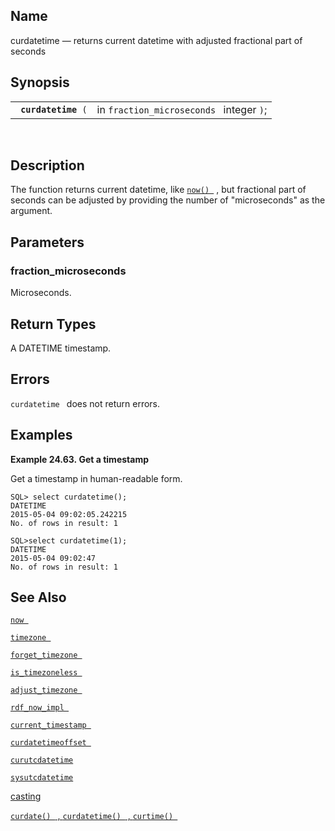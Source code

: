 <div id="fn_curdatetime" class="refentry">

<div class="titlepage">

</div>

<div class="refnamediv">

## Name

curdatetime — returns current datetime with adjusted fractional part of
seconds

</div>

<div class="refsynopsisdiv">

## Synopsis

<div id="fsyn_curdatetime_01" class="funcsynopsis">

|                          |                                          |
|--------------------------|------------------------------------------|
| ` `**`curdatetime`**` (` | in `fraction_microseconds ` integer `)`; |

<div class="funcprototype-spacer">

 

</div>

</div>

</div>

<div id="desc_curdatetime" class="refsect1">

## Description

The function returns current datetime, like
<a href="fn_now.html" class="link" title="now"><code
class="function">now() </code></a> , but fractional part of seconds can
be adjusted by providing the number of "microseconds" as the argument.

</div>

<div id="params_curdatetime" class="refsect1">

## Parameters

<div id="id83694" class="refsect2">

### fraction_microseconds

Microseconds.

</div>

</div>

<div id="ret_curdatetime" class="refsect1">

## Return Types

A <span class="type">DATETIME </span> timestamp.

</div>

<div id="errors_curdatetime" class="refsect1">

## Errors

`curdatetime ` does not return errors.

</div>

<div id="examples_curdatetime" class="refsect1">

## Examples

<div id="ex_curdatetime_1" class="example">

**Example 24.63. Get a timestamp**

<div class="example-contents">

Get a timestamp in human-readable form.

``` screen
SQL> select curdatetime();
DATETIME
2015-05-04 09:02:05.242215
No. of rows in result: 1

SQL>select curdatetime(1);
DATETIME
2015-05-04 09:02:47
No. of rows in result: 1
```

</div>

</div>

  

</div>

<div id="seealso_curdatetime" class="refsect1">

## See Also

<a href="fn_now.html" class="link" title="now"><code
class="function">now </code></a>

<a href="fn_timezone.html" class="link" title="timezone"><code
class="function">timezone </code></a>

<a href="fn_forget_timezone.html" class="link"
title="forget_timezone"><code
class="function">forget_timezone </code></a>

<a href="fn_is_timezoneless.html" class="link"
title="is_timezoneless"><code
class="function">is_timezoneless </code></a>

<a href="fn_adjust_timezone.html" class="link"
title="adjust_timezone"><code
class="function">adjust_timezone </code></a>

<a href="fn_rdf_now_impl.html" class="link" title="rdf_now_impl"><code
class="function">rdf_now_impl </code></a>

<a href="fn_current_timestamp.html" class="link"
title="current_timestamp"><code
class="function">current_timestamp </code></a>

<a href="fn_curdatetimeoffset.html" class="link"
title="curdatetimeoffset"><code
class="function">curdatetimeoffset </code></a>

<a href="fn_curutcdatetime.html" class="link"
title="curutcdatetime"><code class="function">curutcdatetime </code></a>

<a href="fn_sysutcdatetime.html" class="link"
title="sysutcdatetime"><code class="function">sysutcdatetime </code></a>

<a href="ch-sqlreference.html#dtcasting" class="link"
title="9.1.2. Casting">casting</a>

<a href="fn_curdate.html" class="link" title="curdate"><code
class="function">curdate() </code> , <code
class="function">curdatetime() </code> , <code
class="function">curtime() </code></a>

</div>

</div>
